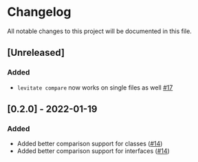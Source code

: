# Changelog

All notable changes to this project will be documented in this file.

## [Unreleased]

### Added

- `levitate compare` now works on single files as well [#17](https://github.com/grafana/levitate/pull/17)

## [0.2.0] - 2022-01-19

### Added

- Added better comparison support for classes ([#14](https://github.com/grafana/levitate/pull/14))
- Added better comparison support for interfaces ([#14](https://github.com/grafana/levitate/pull/14))
